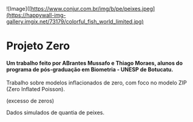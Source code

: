 ![Image]([https://www.conjur.com.br/img/b/pe/peixes.jpeg](https://happywall-img-gallery.imgix.net/73179/colorful_fish_world_limited.jpg)

# Projeto Zero

####  Um trabalho feito por ABrantes Mussafo e Thiago Moraes, alunos do programa de pós-graduação em Biometria - UNESP de Botucatu.

Trabalho sobre modelos inflacionados de zero, com foco no modelo ZIP (Zero Inflated Poisson).

(excesso de zeros)

Dados simulados de quantia de peixes.
